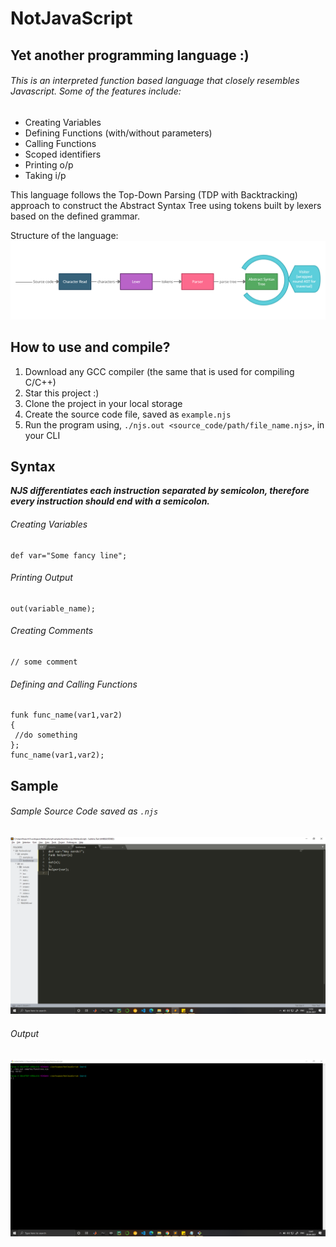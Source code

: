 # NotJavaScript
## Yet another programming language :)
###### This is an interpreted function based language that closely resembles Javascript. Some of the features include:

- Creating Variables
- Defining Functions (with/without parameters)
- Calling Functions
- Scoped identifiers
- Printing o/p
- Taking i/p

This language follows the Top-Down Parsing (TDP with Backtracking) approach to construct the Abstract Syntax Tree 
using tokens built by lexers based on the defined grammar.

Structure of the language:
![Tree diagram](/screenshots/tree.jpg)

## How to use and compile?
1. Download any GCC compiler (the same that is used for compiling C/C++)
2. Star this project :)
3. Clone the project in your local storage
4. Create the source code file, saved as `example.njs`
5. Run the program using, `./njs.out <source_code/path/file_name.njs>`, in your CLI

## Syntax
***NJS differentiates each instruction separated by semicolon, therefore every instruction should end with a semicolon.***

###### Creating Variables
```
def var="Some fancy line";
```
###### Printing Output
```
out(variable_name);
```
###### Creating Comments
```
// some comment
```

###### Defining and Calling Functions
```
funk func_name(var1,var2)
{
 //do something
};
func_name(var1,var2);
```

## Sample 
###### Sample Source Code saved as `.njs`
![Source code](/screenshots/source_code.png)

###### Output
![Output](/screenshots/output.png)







